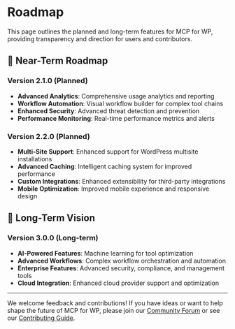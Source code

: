 # Roadmap

This page outlines the planned and long-term features for MCP for WP, providing transparency and direction for users and contributors.

## <strong>🎯 Near-Term Roadmap</strong>

### Version 2.1.0 (Planned)
- **Advanced Analytics**: Comprehensive usage analytics and reporting
- **Workflow Automation**: Visual workflow builder for complex tool chains
- **Enhanced Security**: Advanced threat detection and prevention
- **Performance Monitoring**: Real-time performance metrics and alerts

### Version 2.2.0 (Planned)
- **Multi-Site Support**: Enhanced support for WordPress multisite installations
- **Advanced Caching**: Intelligent caching system for improved performance
- **Custom Integrations**: Enhanced extensibility for third-party integrations
- **Mobile Optimization**: Improved mobile experience and responsive design

## <strong>🌟 Long-Term Vision</strong>

### Version 3.0.0 (Long-term)
- **AI-Powered Features**: Machine learning for tool optimization
- **Advanced Workflows**: Complex workflow orchestration and automation
- **Enterprise Features**: Advanced security, compliance, and management tools
- **Cloud Integration**: Enhanced cloud provider support and optimization

---

We welcome feedback and contributions! If you have ideas or want to help shape the future of MCP for WP, please join our [Community Forum](https://github.com/artificialpoets/mcp-wp-docs/discussions) or see our [Contributing Guide](../contributing). 